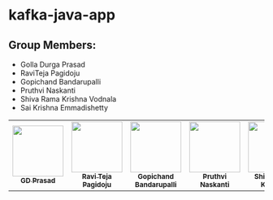 # kafka-java-app
## Group Members:
 - Golla Durga Prasad
 - RaviTeja Pagidoju
 - Gopichand Bandarupalli
 - Pruthvi Naskanti
 - Shiva Rama Krishna Vodnala
 - Sai Krishna Emmadishetty
 
 <table>
<td align="center"><a href="https://github.com/GD-Prasad"><img src="https://avatars.githubusercontent.com/u/59986885?s=400&u=df8057f5d9aa0936da702cdb1a5a776ceddf12a5&v=4" width="100px;" alt=""/><br /><sub><b>GD Prasad</b></sub></a><br /></td>

<td align="center"><a href="https://github.com/RaviTeja444"><img src="https://github.com/chanduhvg/Flink-Fraud-Scala/blob/main/Ravi_pic.jpeg?raw=true" width="100px;" alt=""/><br /><sub><b>Ravi Teja Pagidoju</b></sub></a><br /></td>

<td align="center"><a href="https://github.com/chanduhvg"><img src="https://avatars.githubusercontent.com/u/60024244?s=460&u=1f54a606cfb5ca1af59d89980ccd0597c0794b17&v=4" width="100px;" alt=""/><br /><sub><b>Gopichand Bandarupalli</b></sub></a><br /></td>

<td align="center"><a href="https://github.com/pruthvi-naskanti"><img src="https://github.com/chanduhvg/Flink-Fraud-Scala/blob/main/Pruthvi_pic.jpg?raw=true" width="100px;" alt=""/><br /><sub><b>Pruthvi Naskanti</b></sub></a><br /></td>

<td align="center"><a href="https://github.com/srkvodnala"><img src="https://avatars.githubusercontent.com/u/28599511?s=400&u=b1f6f569110d0150f844184d33a3d7b8e0a4dc4b&v=4" width="100px alt=""/><br /><sub><b>Shiva Rama Krishna</b></sub></a><br /></td>

<td align="center"><a href="https://github.com/Saikrishna1545"><img src="https://avatars.githubusercontent.com/u/60013018?s=460&u=4687be0646ecbb59bd281276c302eba966ff5f64&v=4" width="100px;" alt=""/><br /><sub><b>Sai Krishna Emmadishetty
</b></sub></a><br /></td>

</table>


